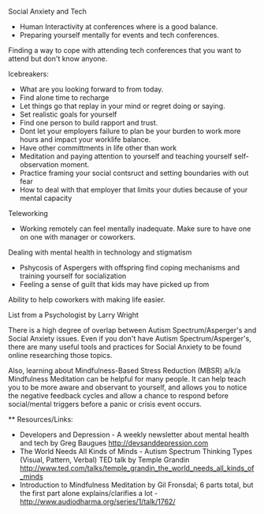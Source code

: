 Social Anxiety and Tech

+ Human Interactivity at conferences where is a good balance.
+ Preparing yourself mentally for events and tech conferences.

Finding a way to cope with attending tech conferences that you want to attend but don't know anyone.

Icebreakers: 
+ What are you looking forward to from today. 
+ Find alone time to recharge
+ Let things go that replay in your mind or regret doing or saying.
+ Set realistic goals for yourself
+ Find one person to build rapport and trust.
+ Dont let your employers failure to plan be your burden to work more hours and impact your worklife balance.
+ Have other committments in life other than work 
+ Meditation and paying attention to yourself and teaching yourself self-observation moment. 
+ Practice framing your social contsruct and setting boundaries with out fear
+ How to deal with that employer that limits your duties because of your mental capacity

Teleworking
+ Working remotely can feel mentally inadequate. Make sure to have one on one with manager or coworkers.

Dealing with mental health in technology and stigmatism
+ Pshycosis of Aspergers with offspring find coping mechanisms and training yourself for socialization
+ Feeling a sense of guilt that kids may have picked up from 

Ability to help coworkers with making life easier. 

List from a Psychologist by Larry Wright

There is a high degree of overlap between Autism Spectrum/Asperger's and Social Anxiety issues. Even if you don't have Autism Spectrum/Asperger's, there are many useful tools and practices for Social Anxiety to be found online researching those topics.

Also, learning about Mindfulness-Based Stress Reduction (MBSR) a/k/a Mindfulness Meditation can be helpful for many people. It can help teach you to be more aware and observant to yourself, and allows you to notice the negative feedback cycles and allow a chance to respond before social/mental triggers before a panic or crisis event occurs.

** Resources/Links:
+ Developers and Depression - A weekly newsletter about mental health and tech by Greg Baugues http://devsanddepression.com
+ The World Needs All Kinds of Minds - Autism Spectrum Thinking Types (Visual, Pattern, Verbal) TED talk by Temple Grandin http://www.ted.com/talks/temple_grandin_the_world_needs_all_kinds_of_minds
+ Introduction to Mindfulness Meditation by Gil Fronsdal; 6 parts total, but the first part alone explains/clarifies a lot - http://www.audiodharma.org/series/1/talk/1762/